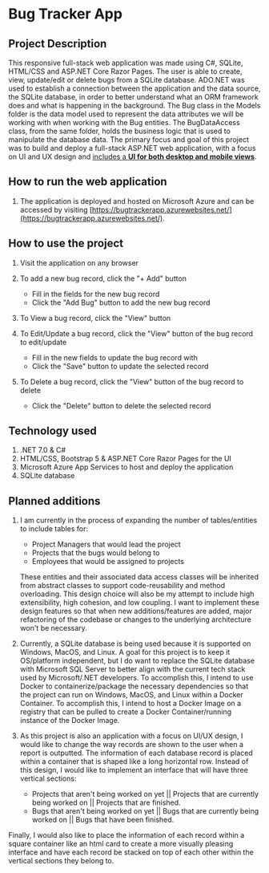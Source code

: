 # Bug Tracker App


## Project Description
This responsive full-stack web application was made using C#, SQLite, HTML/CSS and ASP.NET Core Razor Pages. The user is able to create, view, update/edit or delete bugs from a SQLite database. ADO.NET was used to establish a connection between the application and the data source, the SQLite database, in order to better understand what an ORM framework does and what is happening in the background. The Bug class in the Models folder is the data model used to represent the data attributes we will be working with when working with the Bug entities. The BugDataAccess class, from the same folder, holds the business logic that is used to manipulate the database data. The primary focus and goal of this project was to build and deploy a full-stack ASP.NET web application, with a focus on UI and UX design and <ins>includes a **UI for both desktop and mobile views**</ins>. 


## How to run the web application
1. The application is deployed and hosted on Microsoft Azure and can be accessed by visiting [https://bugtrackerapp.azurewebsites.net/](https://bugtrackerapp.azurewebsites.net/).


## How to use the project
1. Visit the application on any browser

2. To add a new bug record, click the "+ Add" button
    - Fill in the fields for the new bug record
    - Click the "Add Bug" button to add the new bug record
    
3. To View a bug record, click the "View" button 

4. To Edit/Update a bug record, click the "View" button of the bug record to edit/update
    - Fill in the new fields to update the bug record with
    - Click the "Save" button to update the selected record 
    
5. To Delete a bug record, click the "View" button of the bug record to delete
    - Click the "Delete" button to delete the selected record


## Technology used
1. .NET 7.0 & C#
2. HTML/CSS, Bootstrap 5 & ASP.NET Core Razor Pages for the UI
3. Microsoft Azure App Services to host and deploy the application
4. SQLite database 


## Planned additions
1. I am currently in the process of expanding the number of tables/entities to include tables for: 
    - Project Managers that would lead the project
    - Projects that the bugs would belong to
    - Employees that would be assigned to projects

   These entities and their associated data access classes will be inherited from abstract classes to support code-reusability and method overloading. This design choice will also    be my attempt to include high extensibility, high cohesion, and low coupling. I want to implement these design features so that when new additions/features are added, major refactoring of the codebase or changes to the underlying architecture won't be necessary.  

2. Currently, a SQLite database is being used because it is supported on Windows, MacOS, and Linux. A goal for this project is to keep it OS/platform independent, but I do want to replace the SQLite database with Microsoft SQL Server to better align with the current tech stack used by Microsoft/.NET developers. To accomplish this, I intend to use Docker to containerize/package the necessary dependencies so that the project can run on Windows, MacOS, and Linux within a Docker Container. To accomplish this, I intend to host a Docker Image on a registry that can be pulled to create a Docker Container/running instance of the Docker Image.

3. As this project is also an application with a focus on UI/UX design, I would like to change the way records are shown to the user when a report is outputted. The information of each database record is placed within a container that is shaped like a long horizontal row. Instead of this design, I would like to implement an interface that will have three vertical sections:
    - Projects that aren't being worked on yet || Projects that are currently being worked on || Projects that are finished. 
    - Bugs that aren't being worked on yet || Bugs that are currently being worked on || Bugs that have been finished.
    
Finally, I would also like to place the information of each record within a square container like an html card to create a more visually pleasing interface and have each record be stacked on top of each other within the vertical sections they belong to.

